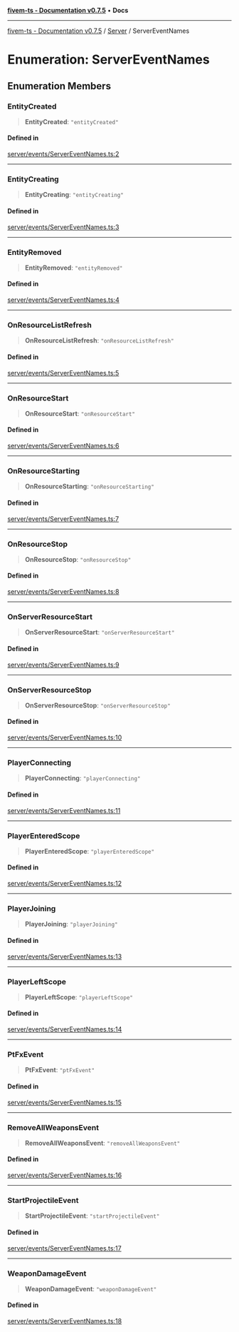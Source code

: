[**fivem-ts - Documentation v0.7.5**](../../../README.md) • **Docs**

***

[fivem-ts - Documentation v0.7.5](../../../README.md) / [Server](../README.md) / ServerEventNames

# Enumeration: ServerEventNames

## Enumeration Members

### EntityCreated

> **EntityCreated**: `"entityCreated"`

#### Defined in

[server/events/ServerEventNames.ts:2](https://github.com/Purpose-Dev/fivem-ts/blob/main/src/server/events/ServerEventNames.ts#L2)

***

### EntityCreating

> **EntityCreating**: `"entityCreating"`

#### Defined in

[server/events/ServerEventNames.ts:3](https://github.com/Purpose-Dev/fivem-ts/blob/main/src/server/events/ServerEventNames.ts#L3)

***

### EntityRemoved

> **EntityRemoved**: `"entityRemoved"`

#### Defined in

[server/events/ServerEventNames.ts:4](https://github.com/Purpose-Dev/fivem-ts/blob/main/src/server/events/ServerEventNames.ts#L4)

***

### OnResourceListRefresh

> **OnResourceListRefresh**: `"onResourceListRefresh"`

#### Defined in

[server/events/ServerEventNames.ts:5](https://github.com/Purpose-Dev/fivem-ts/blob/main/src/server/events/ServerEventNames.ts#L5)

***

### OnResourceStart

> **OnResourceStart**: `"onResourceStart"`

#### Defined in

[server/events/ServerEventNames.ts:6](https://github.com/Purpose-Dev/fivem-ts/blob/main/src/server/events/ServerEventNames.ts#L6)

***

### OnResourceStarting

> **OnResourceStarting**: `"onResourceStarting"`

#### Defined in

[server/events/ServerEventNames.ts:7](https://github.com/Purpose-Dev/fivem-ts/blob/main/src/server/events/ServerEventNames.ts#L7)

***

### OnResourceStop

> **OnResourceStop**: `"onResourceStop"`

#### Defined in

[server/events/ServerEventNames.ts:8](https://github.com/Purpose-Dev/fivem-ts/blob/main/src/server/events/ServerEventNames.ts#L8)

***

### OnServerResourceStart

> **OnServerResourceStart**: `"onServerResourceStart"`

#### Defined in

[server/events/ServerEventNames.ts:9](https://github.com/Purpose-Dev/fivem-ts/blob/main/src/server/events/ServerEventNames.ts#L9)

***

### OnServerResourceStop

> **OnServerResourceStop**: `"onServerResourceStop"`

#### Defined in

[server/events/ServerEventNames.ts:10](https://github.com/Purpose-Dev/fivem-ts/blob/main/src/server/events/ServerEventNames.ts#L10)

***

### PlayerConnecting

> **PlayerConnecting**: `"playerConnecting"`

#### Defined in

[server/events/ServerEventNames.ts:11](https://github.com/Purpose-Dev/fivem-ts/blob/main/src/server/events/ServerEventNames.ts#L11)

***

### PlayerEnteredScope

> **PlayerEnteredScope**: `"playerEnteredScope"`

#### Defined in

[server/events/ServerEventNames.ts:12](https://github.com/Purpose-Dev/fivem-ts/blob/main/src/server/events/ServerEventNames.ts#L12)

***

### PlayerJoining

> **PlayerJoining**: `"playerJoining"`

#### Defined in

[server/events/ServerEventNames.ts:13](https://github.com/Purpose-Dev/fivem-ts/blob/main/src/server/events/ServerEventNames.ts#L13)

***

### PlayerLeftScope

> **PlayerLeftScope**: `"playerLeftScope"`

#### Defined in

[server/events/ServerEventNames.ts:14](https://github.com/Purpose-Dev/fivem-ts/blob/main/src/server/events/ServerEventNames.ts#L14)

***

### PtFxEvent

> **PtFxEvent**: `"ptFxEvent"`

#### Defined in

[server/events/ServerEventNames.ts:15](https://github.com/Purpose-Dev/fivem-ts/blob/main/src/server/events/ServerEventNames.ts#L15)

***

### RemoveAllWeaponsEvent

> **RemoveAllWeaponsEvent**: `"removeAllWeaponsEvent"`

#### Defined in

[server/events/ServerEventNames.ts:16](https://github.com/Purpose-Dev/fivem-ts/blob/main/src/server/events/ServerEventNames.ts#L16)

***

### StartProjectileEvent

> **StartProjectileEvent**: `"startProjectileEvent"`

#### Defined in

[server/events/ServerEventNames.ts:17](https://github.com/Purpose-Dev/fivem-ts/blob/main/src/server/events/ServerEventNames.ts#L17)

***

### WeaponDamageEvent

> **WeaponDamageEvent**: `"weaponDamageEvent"`

#### Defined in

[server/events/ServerEventNames.ts:18](https://github.com/Purpose-Dev/fivem-ts/blob/main/src/server/events/ServerEventNames.ts#L18)
